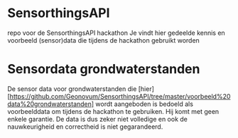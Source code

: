 # SensorthingsAPI
repo voor de SensorthingsAPI hackathon
Je vindt hier gedeelde kennis en voorbeeld (sensor)data die tijdens de hackathon gebruikt worden

# Sensordata grondwaterstanden
De sensor data voor grondwaterstanden die [hier][https://github.com/Geonovum/SensorthingsAPI/tree/master/voorbeeld%20data%20grondwaterstanden] wordt aangeboden is bedoeld als voorbeelddata om tijdens de hackathon te gebruiken. Hij komt met geen enkele garantie. De data is dus zeker niet volledige en ook de nauwkeurigheid en correctheid is niet gegarandeerd.

